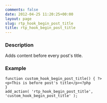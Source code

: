 ```yaml
---
comments: false
date: 2012-04-25 11:20:25+00:00
layout: page
slug: rtp_hook_begin_post_title
title: rtp_hook_begin_post_title
---
```


### Description


Adds content before every post's title.


### Example



    
    function custom_hook_begin_post_title() { ?>
    <p>This is before post's title</p><?php
    }
    add_action( 'rtp_hook_begin_post_title', 'custom_hook_begin_post_title' );
